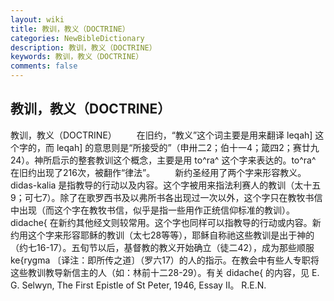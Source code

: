```yaml
---
layout: wiki
title: 教训，教义（DOCTRINE）
categories: NewBibleDictionary
description: 教训，教义（DOCTRINE）
keywords: 教训，教义（DOCTRINE）
comments: false
---
```


## 教训，教义（DOCTRINE）



教训，教义（DOCTRINE）
　　在旧约，“教义”这个词主要是用来翻译 leqah] 这个字的，而 leqah] 的意思则是“所接受的”（申卅二2；伯十一4；箴四2；赛廿九24）。神所启示的整套教训这个概念，主要是用 to^ra^ 这个字来表达的。to^ra^ 在旧约出现了216次，被翻作“律法”。
　　新约圣经用了两个字来形容教义。didas-kalia 是指教导的行动以及内容。这个字被用来指法利赛人的教训（太十五9；可七7）。除了在歌罗西书及以弗所书各出现过一次以外，这个字只在教牧书信中出现（而这个字在教牧书信，似乎是指一些用作正统信仰标准的教训）。didache{ 在新约其他经文则较常用。这个字也同样可以指教导的行动或内容。新约用这个字来形容耶稣的教训（太七28等等），耶稣自称祂这些教训是出于神的（约七16-17）。五旬节以后，基督教的教义开始确立（徒二42），成为那些顺服 ke{rygma 〔译注：即所传之道〕（罗六17）的人的指示。在教会中有些人专职将这些教训教导新信主的人（如：林前十二28-29）。有关 didache{ 的内容，见 E. G. Selwyn, The First Epistle of St Peter, 1946,
Essay II。
R.E.N.




